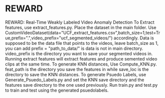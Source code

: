 # REWARD
REWARD: Real-Time Weakly Labeled Video Anomaly Detection
To Extract features, use extract_features.py. Place the dataset in the main folder.
Use CustomVideoDataset(data="UCF_extract_features.csv",batch_size=1,test=True,prefix=".",video_prefix="ucf_segmented_videos/") accordingly. Data is supposed to be the data file that points to the videos, leave batch_size as 1, you can add prefix = "path_to_data/" is data is not in main directory. video_prefix is the directory you want to save your segmented videos in. Running extract features will extract features and produce semented video clips at the same time.
To generate KNN distances, Use Compute_KNN.py. feat_path is the directory you save the features in while save_loc is the directory to save the KNN distances.
To generate Psuedo Labels, use Generate_Psuedo_Labels.py and set the KNN save directory and the features save directory to the one used previously.
Run train.py and test.py to train and test using the generated psuedolabels.
